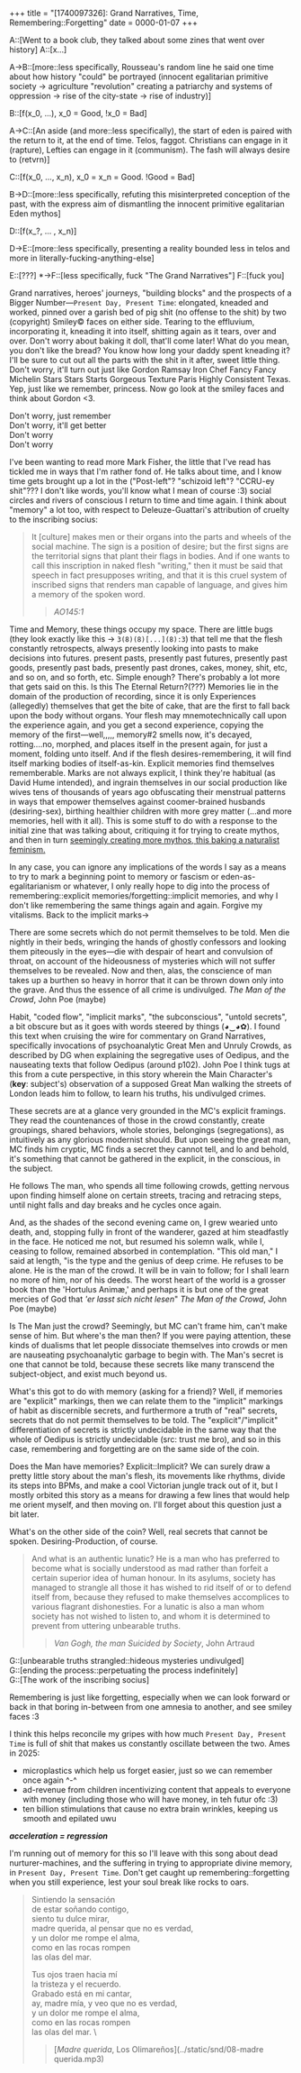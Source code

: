 +++
title = "[1740097326]: Grand Narratives, Time, Remembering::Forgetting"
date = 0000-01-07
+++

A::[Went to a book club, they talked about some zines that went over history]
A::[x...]

A->B::[more::less specifically, Rousseau's random line he said one time about how
history "could" be portrayed (innocent egalitarian primitive society -> agriculture
"revolution" creating a patriarchy and systems of oppression -> rise of the city-state
-> rise of industry)]

B::[f(x\_0, ...), x\_0 = Good, !x_0 = Bad]

A->C::[An aside (and more::less specifically), the start of eden is paired with the
return to it, at the end of time. Telos, faggot. Christians can engage in it (rapture),
Lefties can engage in it (communism). The fash will always desire to (retvrn)]

C::[f(x\_0, ..., x_n), x_0 = x_n = Good. !Good = Bad]

B->D::[more::less specifically, refuting this misinterpreted conception of the past,
with the express aim of dismantling the innocent primitive egalitarian Eden mythos]

D::[f(x_?, ... , x_n)]

D->E::[more::less specifically, presenting a reality bounded less in telos and more in
literally-fucking-anything-else]

E::[???] \*->F::[less specifically, fuck "The Grand Narratives"]
F::[fuck you]
<br />

Grand narratives, heroes' journeys, "building blocks" and the prospects of a Bigger
Number—`Present Day, Present Time`: elongated, kneaded and worked, pinned
over a garish bed of pig shit (no offense to the shit) by two (copyright) Smiley© faces
on either side. Tearing to the effluvium, incorporating it, kneading it into itself,
shitting again as it tears, over and over. Don't worry about baking it doll, that'll
come later! What do you mean, you don't like the bread? You know how long your daddy
spent kneading it? I'll be sure to cut out all the parts with the shit in it after,
sweet little thing. Don't worry, it'll turn out just like Gordon Ramsay Iron Chef Fancy
Fancy Michelin Stars Stars Starts Gorgeous Texture Paris Highly Consistent Texas. Yep,
just like we remember, princess. Now go look at the smiley faces and think about Gordon
<3.

Don't worry, just remember \
Don't worry, it'll get better \
Don't worry \
Don't worry

I've been wanting to read more Mark Fisher, the little that I've read has tickled me in
ways that I'm rather fond of. He talks about time, and I know time gets brought up a lot
in the ("Post-left"? "schizoid left"? "CCRU-ey shit"??? I don't like words, you'll know
what I mean of course :3) social circles and rivers of conscious I return to time and
time again. I think about "memory" a lot too, with respect to Deleuze-Guattari's
attribution of cruelty to the inscribing socius:

> It [culture] makes men or their organs into the parts and wheels of the social machine.
The sign is a position of desire; but the first signs are the territorial signs that
plant their flags in bodies. And if one wants to call this inscription in naked flesh
"writing," then it must be said that speech in fact presupposes writing, and that it is
this cruel system of inscribed signs that renders man capable of language, and gives him
a memory of the spoken word.
> > *AO145:1*

Time and Memory, these things occupy my space. There are little bugs (they look exactly
like this -> `3(8)(8)[...](8):3`) that tell me that the flesh constantly
retrospects, always presently looking into pasts to make decisions into futures. present
pasts, presently past futures, presently past goods, presently past bads, presently past
drones, cakes, money, shit, etc, and so on, and so forth, etc. Simple enough? There's
probably a lot more that gets said on this. Is this The Eternal Return?(???)
Memories lie in the domain of the production of recording, since it is only Experiences
(allegedly) themselves that get the bite of cake, that are the first to fall back upon
the body without organs. Your flesh may mnemotechnically call upon the experience again,
and you get a second experience, copying the memory of the first—well,,,,, memory#2
smells now, it's decayed, rotting....no, morphed, and places itself in the present
again, for just a moment, folding unto itself. And if the flesh desires-remembering, it
will find itself marking bodies of itself-as-kin. Explicit memories find themselves
rememberable. Marks are not always explicit, I think they're habitual (as David Hume
intended), and ingrain themselves in our social production like wives tens of thousands
of years ago obfuscating their menstrual patterns in ways that empower themselves
against coomer-brained husbands (desiring-sex), birthing healthier children with more
grey matter (...and more memories, hell with it all). This is some stuff to do with a
response to the initial zine that was talking about, critiquing it for trying to create
mythos, and then in turn [seemingly creating more mythos, this baking a naturalist feminism.](https://libcom.org/article/gender-egalitarianism-made-us-human-response-david-graeber-david-wengrows-how-change-course)

In any case, you can ignore any implications of the words I say as a means to try to
mark a beginning point to memory or fascism or eden-as-egalitarianism or whatever, I
only really hope to dig into the process of remembering::explicit
memories/forgetting::implicit memories, and why I don't like remembering the same things
again and again. Forgive my vitalisms. Back to the implicit marks->

There are some secrets which do not permit themselves to be told. Men die nightly in
their beds, wringing the hands of ghostly confessors and looking them piteously in the
eyes—die with despair of heart and convulsion of throat, on account of the hideousness
of mysteries which will not suffer themselves to be revealed. Now and then, alas, the
conscience of man takes up a burthen so heavy in horror that it can be thrown down only
into the grave. And thus the essence of all crime is undivulged.
*The Man of the Crowd*, John Poe (maybe)

Habit, "coded flow", "implicit marks", "the subconscious", "untold secrets", a bit
obscure but as it goes with words steered by things (◕‿◕✿). I found this text when
cruising the wire for commentary on Grand Narratives, specifically invocations of
psychoanalytic Great Men and Unruly Crowds, as described by DG when explaining the
segregative uses of Oedipus, and the nauseating texts that follow Oedipus (around p102).
John Poe I think tugs at this from a cute perspective, in this story wherein the Main
Character's (<strong>key</strong>: subject's) observation of a supposed Great Man
walking the streets of London leads him to follow, to learn his truths, his undivulged
crimes.

These secrets are at a glance very grounded in the MC's explicit framings. They read the
countenances of those in the crowd constantly, create groupings, shared behaviors, whole
stories, belongings (segregations), as intuitively as any glorious modernist should. But
upon seeing the great man, MC finds him cryptic, MC finds a secret they cannot tell, and
lo and behold, it's something that cannot be gathered in the explicit, in the conscious,
in the subject.

He follows The man, who spends all time following crowds, getting nervous upon finding
himself alone on certain streets, tracing and retracing steps, until night falls and day
breaks and he cycles once again.

And, as the shades of the second evening came on, I grew wearied unto death, and,
stopping fully in front of the wanderer, gazed at him steadfastly in the face. He
noticed me not, but resumed his solemn walk, while I, ceasing to follow, remained
absorbed in contemplation. "This old man," I said at length, "is the type and the genius
of deep crime. He refuses to be alone. He is the man of the crowd. It will be in vain to
follow; for I shall learn no more of him, nor of his deeds. The worst heart of the world
is a grosser book than the 'Hortulus Animæ,' and perhaps it is but one of the great
mercies of God that *'er lasst sich nicht lesen*"
*The Man of the Crowd*, John Poe (maybe)

Is The Man just the crowd? Seemingly, but MC can't frame him, can't make sense of him.
But where's the man then? If you were paying attention, these kinds of dualisms that let
people dissociate themselves into crowds or men are nauseating psychoanalytic garbage to
begin with. The Man's secret is one that cannot be told, because these secrets like many
transcend the subject-object, and exist much beyond us.

What's this got to do with memory (asking for a friend)? Well, if memories are
"explicit" markings, then we can relate them to the "implicit" markings of habit as
discernible secrets, and furthermore a truth of "real" secrets, secrets that do not
permit themselves to be told. The "explicit"/"implicit" differentiation of secrets is
strictly undecidable in the same way that the whole of Oedipus is strictly undecidable
(src: trust me bro), and so in this case, remembering and forgetting are on the same
side of the coin.

Does the Man have memories? Explicit::Implicit? We can surely draw a pretty little story
about the man's flesh, its movements like rhythms, divide its steps into BPMs, and make
a cool Victorian jungle track out of it, but I mostly orbited this story as a means for
drawing a few lines that would help me orient myself, and then moving on. I'll forget
about this question just a bit later.

What's on the other side of the coin? Well, real secrets that cannot be spoken.
Desiring-Production, of course.

> And what is an authentic lunatic? He is a man who has preferred to become what is
socially understood as mad rather than forfeit a certain superior idea of human honour.
In its asylums, society has managed to strangle all those it has wished to rid itself of
or to defend itself from, because they refused to make themselves accomplices to various
flagrant dishonesties. For a lunatic is also a man whom society has not wished to listen
to, and whom it is determined to prevent from uttering unbearable truths.
> > *Van Gogh, the man Suicided by Society*, John Artraud

G::[unbearable truths strangled::hideous mysteries undivulged] \
G::[ending the process::perpetuating the process indefinitely] \
G::[The work of the inscribing socius]

Remembering is just like forgetting, especially when we can look forward or back in that
boring in-between from one amnesia to another, and see smiley faces :3

I think this helps reconcile my gripes with how much
`Present Day, Present Time` is full of shit that makes us constantly
oscillate between the two. Ames in 2025:
- microplastics which help us forget easier, just so we can remember once again ^-^
- ad-revenue from children incentivizing content that appeals to everyone with money
(including those who will have money, in teh futur ofc :3)
- ten billion stimulations that cause no extra brain wrinkles, keeping us smooth and
epilated uwu

***acceleration = regression***

I'm running out of memory for this so I'll leave with this song about dead
nurturer-machines, and the suffering in trying to appropriate divine memory, in
`Present Day, Present Time`. Don't get caught up remembering::forgetting when
you still experience, lest your soul break like rocks to oars.

> Sintiendo la sensación \
de estar soñando contigo, \
siento tu dulce mirar, \
madre querida, al pensar que no es verdad, \
y un dolor me rompe el alma, \
como en las rocas rompen \
las olas del mar.
> 
> Tus ojos traen hacia mí \
la tristeza y el recuerdo. \
Grabado está en mi cantar, \
ay, madre mía, y veo que no es verdad, \
y un dolor me rompe el alma, \
como en las rocas rompen \
las olas del mar. \
> > [*Madre querida*, Los Olimareños](../static/snd/08-madre querida.mp3)

